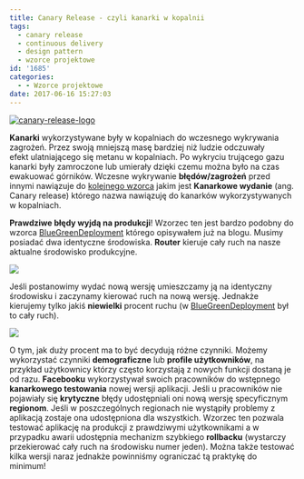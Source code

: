 ```yaml
---
title: Canary Release - czyli kanarki w kopalnii
tags:
  - canary release
  - continuous delivery
  - design pattern
  - wzorce projektowe
id: '1685'
categories:
  - - Wzorce projektowe
date: 2017-06-16 15:27:03
---
```


[![canary-release-logo](http://codecouple.pl/wp-content/uploads/2017/04/canary-release-logo.png)](http://codecouple.pl/wp-content/uploads/2017/04/canary-release-logo.png)

**Kanarki** wykorzystywane były w kopalniach do wczesnego wykrywania zagrożeń. Przez swoją mniejszą masę bardziej niż ludzie odczuwały efekt ulatniającego się metanu w kopalniach. Po wykryciu trującego gazu kanarki były zamroczone lub umierały dzięki czemu można było na czas ewakuować górników. Wczesne wykrywanie **błędów/zagrożeń** przed innymi nawiązuje do [kolejnego wzorca](http://codecouple.pl/2017/04/14/blue-green-deployment/) jakim jest **Kanarkowe wydanie** (ang. Canary release) którego nazwa nawiązuję do kanarków wykorzystywanych w kopalniach.
<!-- more -->
**Prawdziwe błędy wyjdą na produkcji**! Wzorzec ten jest bardzo podobny do wzorca [BlueGreenDeployment](http://codecouple.pl/2017/04/14/blue-green-deployment/) którego opisywałem już na blogu. Musimy posiadać dwa identyczne środowiska. **Router** kieruje cały ruch na nasze aktualne środowisko produkcyjne.

[![](http://codecouple.pl/wp-content/uploads/2017/05/canaryRelease1-1.png)](http://codecouple.pl/wp-content/uploads/2017/05/canaryRelease1-1.png)

Jeśli postanowimy wydać nową wersję umieszczamy ją na identyczny środowisku i zaczynamy kierować ruch na nową wersję. Jednakże kierujemy tylko jakiś **niewielki** procent ruchu (w [BlueGreenDeployment](http://codecouple.pl/2017/04/14/blue-green-deployment/) był to cały ruch).

[![](http://codecouple.pl/wp-content/uploads/2017/05/canaryRelease2.png)](http://codecouple.pl/wp-content/uploads/2017/05/canaryRelease2.png)

O tym, jak duży procent ma to być decydują różne czynniki. Możemy wykorzystać czynniki **demograficzne** lub **profile użytkowników**, na przykład użytkownicy którzy często korzystają z nowych funkcji dostaną je od razu. **Facebooku** wykorzystywał swoich pracowników do wstępnego **kanarkowego testowania** nowej wersji aplikacji. Jeśli u pracowników nie pojawiały się **krytyczne** błędy udostępniali oni nową wersję specyficznym **regionom**. Jeśli w poszczególnych regionach nie wystąpiły problemy z aplikacją zostaje ona udostępniona dla wszystkich. Wzorzec ten pozwala testować aplikację na produkcji z prawdziwymi użytkownikami a w przypadku awarii udostępnia mechanizm szybkiego **rollbacku** (wystarczy przekierować cały ruch na środowisku numer jeden). Można także testować kilka wersji naraz jednakże powinniśmy ograniczać tą praktykę do minimum!